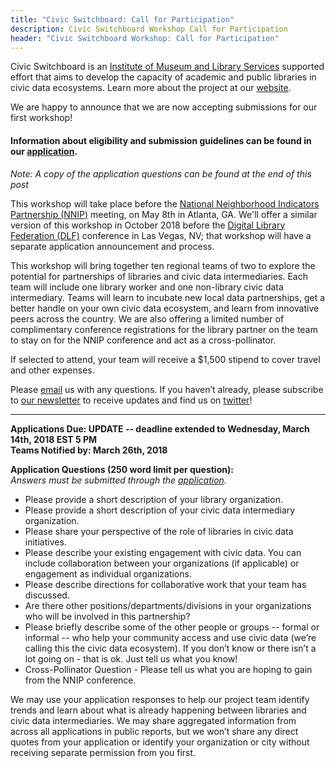 ```yaml
---
title: "Civic Switchboard: Call for Participation"
description: Civic Switchboard Workshop Call for Participation
header: "Civic Switchboard Workshop: Call for Participation"
---
```



Civic Switchboard is an [Institute of Museum and Library Services](https://www.imls.gov/) supported effort that aims to develop the capacity of academic and public libraries in civic data ecosystems. Learn more about the project at our [website](https://civic-switchboard.github.io/).   


We are happy to announce that we are now accepting submissions for our first workshop!

#### Information about eligibility and submission guidelines can be found in our [application](https://goo.gl/forms/SxjfR1Y8PI6fZgX42).
*Note: A copy of the application questions can be found at the end of this post*
  

This workshop will take place before the [National Neighborhood Indicators Partnership (NNIP)](https://www.neighborhoodindicators.org/) meeting, on May 8th in Atlanta, GA.  We'll offer a similar version of this workshop in October 2018 before the [Digital Library Federation (DLF)](https://www.diglib.org/) conference in Las Vegas, NV; that workshop will have a separate application announcement and process.


This workshop will bring together ten regional teams of two to explore the potential for partnerships of libraries and civic data intermediaries. Each team will include one library worker and one non-library civic data intermediary. Teams will learn to incubate new local data partnerships, get a better handle on your own civic data ecosystem, and learn from innovative peers across the country. 
We are also offering a limited number of complimentary conference registrations for the library partner on the team to stay on for the NNIP conference and act as a cross-pollinator.

If selected to attend, your team will receive a $1,500 stipend to cover travel and other expenses.  

Please  [email](mailto:civic-switchboard@pitt.edu) us with any questions.  If you haven’t already, please subscribe to [our newsletter](https://civicswitchboard.us17.list-manage.com/subscribe?u=530c4fdb234145e8e1e6b5307&id=3ae069cc9d) to receive updates and find us on [twitter](https://twitter.com/civicswitch)! 

  
---    
**Applications Due: UPDATE -- deadline extended to Wednesday, March 14th, 2018 EST 5 PM**  
**Teams Notified by: March 26th, 2018**  

**Application Questions (250 word limit per question):**   
*Answers must be submitted through the [application](https://goo.gl/forms/SxjfR1Y8PI6fZgX42).*  
* Please provide a short description of your library organization.
* Please provide a short description of your civic data intermediary organization.
* Please share your perspective of the role of libraries in civic data initiatives.
* Please describe your existing engagement with civic data.  You can include collaboration between your organizations (if applicable) or   engagement as individual organizations.  
* Please describe directions for collaborative work that your team has discussed.
* Are there other positions/departments/divisions in your organizations who will be involved in this partnership?
* Please briefly describe some of the other people or groups -- formal or informal -- who help your community access and use civic data   (we’re calling this the civic data ecosystem).  If you don’t know or there isn’t a lot going on - that is ok.  Just tell us what you    know! 
* Cross-Pollinator Question - Please tell us what you are hoping to gain from the NNIP conference.  

We may use your application responses to help our project team identify trends and learn about what is already happening between libraries and civic data intermediaries. We may share aggregated information from across all applications in public reports, but we won’t share any direct quotes from your application or identify your organization or city without receiving separate permission from you first.
